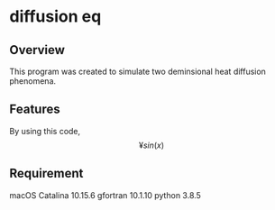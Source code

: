 # diffusion eq
## Overview
This program was created to simulate two deminsional heat diffusion phenomena.
## Features
By using this code,
$$
¥sin(x)
$$
## Requirement
macOS Catalina 10.15.6
gfortran 10.1.10
python 3.8.5
